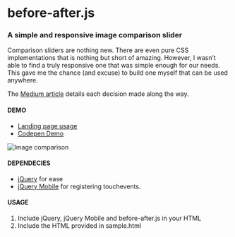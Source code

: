 # before-after.js

### A simple and responsive image comparison slider 

Comparison sliders are nothing new. There are even pure CSS implementations that is nothing but short of amazing. However, I wasn’t able to find a truly responsive one that was simple enough for our needs. This gave me the chance (and excuse) to build one myself that can be used anywhere.

The [Medium article](https://medium.com/p/f3a691a9dd71) details each decision made along the way.

#### DEMO

- [Landing page usage](http://jotform.com/formscentral)  
- [Codepen Demo](http://codepen.io/bamf/pen/jEpxOX)

![Image comparison](https://d262ilb51hltx0.cloudfront.net/max/800/1*N43g_K5grRctYcudDi3gLQ.gif)


#### DEPENDECIES
- [jQuery](http://jquery.com) for ease
- [jQuery Mobile](http://jquerymobile.com) for registering touchevents.


#### USAGE

1. Include jQuery, jQuery Mobile and before-after.js in your HTML
2. Include the HTML provided in sample.html

